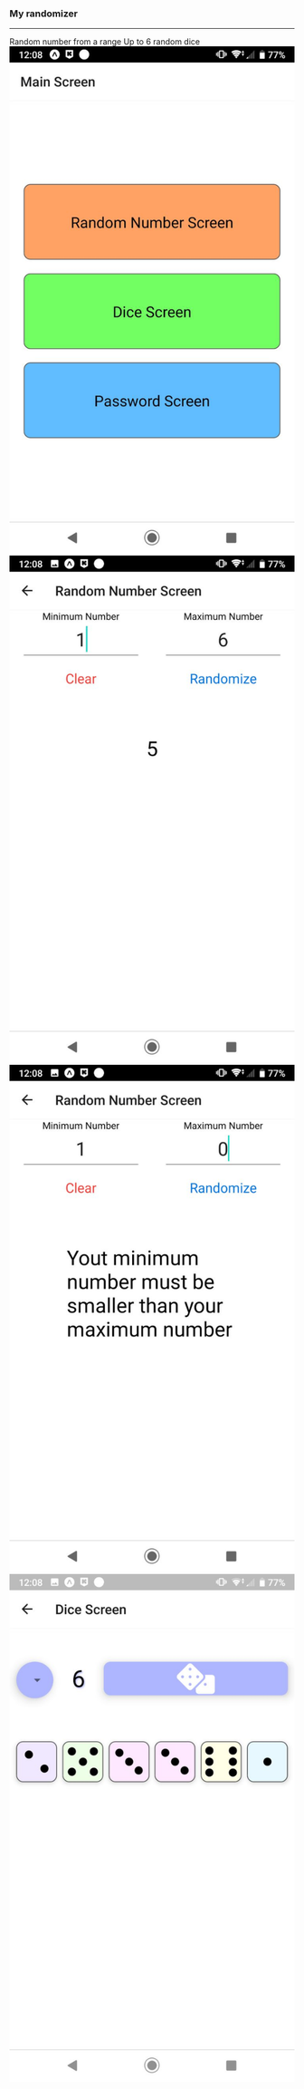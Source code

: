 ### My randomizer

---

Random number from a range
Up to 6 random dice
![](./img/rand1.jpg)
![](./img/rand2.jpg)
![](./img/rand3.jpg)
![](./img/rand4.jpg)
